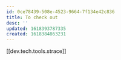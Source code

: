 ```yaml
---
id: 0ce78439-508e-4523-9664-7f134e42c836
title: To check out
desc: ''
updated: 1618393787335
created: 1618384863231
---
```

[[dev.tech.tools.strace]]

